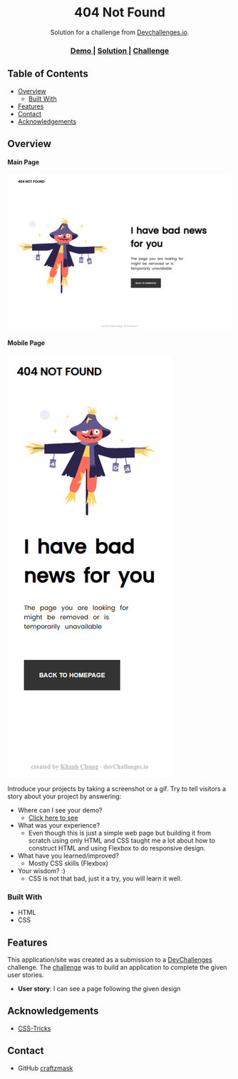 <!-- Please update value in the {}  -->

<h1 align="center">404 Not Found</h1>

<div align="center">
   Solution for a challenge from  <a href="https://devchallenges.io/" target="_blank">Devchallenges.io</a>.
</div>

<div align="center">
  <h3>
    <a href="https://not-found-f008a.web.app/">
      Demo
    </a>
    <span> | </span>
    <a href="https://github.com/craftzmask/404-not-found">
      Solution
    </a>
    <span> | </span>
    <a href="https://devchallenges.io/challenges/wBunSb7FPrIepJZAg0sY">
      Challenge
    </a>
  </h3>
</div>

<!-- TABLE OF CONTENTS -->

## Table of Contents

- [Overview](#overview)
  - [Built With](#built-with)
- [Features](#features)
- [Contact](#contact)
- [Acknowledgements](#acknowledgements)

<!-- OVERVIEW -->

## Overview

#### Main Page

![main-page](./public/main-page.png)

#### Mobile Page
![mobile-page](./public/mobile-page.png)

Introduce your projects by taking a screenshot or a gif. Try to tell visitors a story about your project by answering:

- Where can I see your demo?
  - [Click here to see](https://not-found-f008a.web.app/)
- What was your experience?
  - Even though this is just a simple web page but building it from scratch using only HTML and CSS taught me a lot about how to construct HTML and using Flexbox to do responsive design.
- What have you learned/improved?
  - Mostly CSS skills (Flexbox)
- Your wisdom? :)
  - CSS is not that bad, just it a try, you will learn it well.

### Built With

<!-- This section should list any major frameworks that you built your project using. Here are a few examples.-->

- HTML
- CSS

## Features

<!-- List the features of your application or follow the template. Don't share the figma file here :) -->

This application/site was created as a submission to a [DevChallenges](https://devchallenges.io/challenges) challenge. The [challenge](https://devchallenges.io/challenges/wBunSb7FPrIepJZAg0sY) was to build an application to complete the given user stories.
- <strong>User story</strong>: I can see a page following the given design


## Acknowledgements

<!-- This section should list any articles or add-ons/plugins that helps you to complete the project. This is optional but it will help you in the future. For exmpale -->

- [CSS-Tricks](https://css-tricks.com/snippets/css/a-guide-to-flexbox/)

## Contact

- GitHub [craftzmask](https://github.com/craftzmask)
